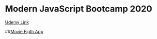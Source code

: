 # Modern JavaScript Bootcamp 2020
[Udemy Link](https://www.udemy.com/course/javascript-beginners-complete-tutorial/)

##[Movie Figth App](https://movie-fight-420.vercel.app)
